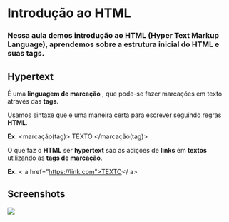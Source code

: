 # Introdução ao HTML

### Nessa aula demos introdução ao HTML (Hyper Text Markup Language), aprendemos sobre a estrutura inicial do HTML e suas tags.

## Hypertext

É uma **linguagem de marcação** , que pode-se fazer marcações em texto através das **tags.**

Usamos sintaxe que é uma maneira certa para escrever seguindo regras **HTML**.

**Ex.**   <marcação(tag)> TEXTO </marcação(tag)> 

O que faz o **HTML** ser **hypertext** são as adições de **links** em **textos** utilizando as **tags de marcação**.

**Ex.** <  a href=”https://link.com”>TEXTO</ a>


## Screenshots

<img src="https://imgur.com/M49f7v5.png">

